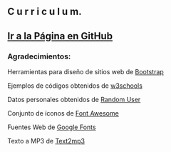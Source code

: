 <h2>C u r r i c u l u m.<h2>
<a title="https://webcodereply.github.io/cv/Index.html" role="link" target="_blank" rel="noopener noreferrer nofollow" class="text-bold" href="https://webcodereply.github.io/cv/Index.html">Ir a la Página en GitHub</a>
<h3>Agradecimientos:</h3>
<p>Herramientas para diseño de sitios web de <a target="_blank" href="https://getbootstrap.com/">Bootstrap</a></p>
<p>Ejemplos de códigos obtenidos de <a target="_blank" href="https://www.w3schools.com/">w3schools</a></p>
<p>Datos personales obtenidos de <a target="_blank" href="https://randomuser.me/">Random User</a></p>
<p>Conjunto de íconos de <a target="_blank" href="https://fontawesome.com/">Font Awesome</a></p>
<p>Fuentes Web de <a target="_blank" href="https://fonts.google.com/">Google Fonts</a></p>
<p>Texto a MP3 de <a target="_blank" href="https://www.texttomp3.online/">Text2mp3</a></p>
